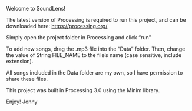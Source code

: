 Welcome to SoundLens!

The latest version of Processing is required to run this project, and can be downloaded here:
https://processing.org/

Simply open the project folder in Processing and click “run”

To add new songs, drag the .mp3 file into the “Data” folder.
Then, change the value of String FILE_NAME to the file’s name (case sensitive, include extension).

All songs included in the Data folder are my own, so I have permission to share these files.

This project was built in Processing 3.0 using the Minim library.

Enjoy!
Jonny
